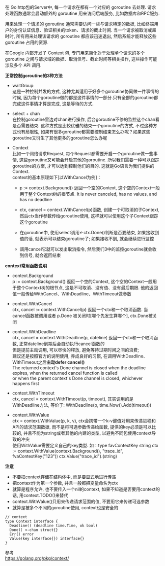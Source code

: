 在 Go http包的Server中, 每一个请求在都有一个对应的 goroutine 去处理. 请求处理函数通常会启动额外的 goroutine 用来访问后端服务, 比如数据库和RPC服务.  

用来处理一个请求的 goroutine 通常需要访问一些与请求特定的数据, 比如终端用户的身份认证信息、验证相关的token、请求的截止时间. 当一个请求被取消或超时时, 所有用来处理该请求的 goroutine 都应该迅速退出, 然后系统才能释放这些 goroutine 占用的资源.

在Google 内部开发了 Context 包, 专门用来简化对于处理单个请求的多个 goroutine 之间与请求域的数据、取消信号、截止时间等相关操作, 这些操作可能涉及多个 API 调用.
    
**正常控制goroutine的3种方法**

* waitGroup  
这是一种控制并发的方式, 这种尤其适用于好多个goroutine协同做一件事情的时候, 因为每个goroutine做的都是这件事情的一部分.只有全部的goroutine都完成这件事情才算是完成, 这是等待的方式.

* select + chan  
在控制goroutine里边对chan进行操作, 后台goroutine不停的监控这个chan看是否需要结束. 这种方式是比较优雅的结束一个goroutine的方式, 不过这种方式也有局限性, 如果有很多goroutine都需要控制结束怎么办呢？如果这些goroutine又衍生了其他更多的goroutine怎么办呢    

* Context  
比如一个网络请求Request, 每个Request都需要开启一个goroutine做一些事情, 这些goroutine又可能会开启其他的goroutine. 所以我们需要一种可以跟踪goroutine的方案, 才可以达到控制他们的目的. 这就是Go语言为我们提供的Context.  
context的基本原理如下[以WithCancel为例]：
  * p := context.Background() 返回一个空的Context, 这个空的Context一般用于整个Context树的根节点. It is never canceled, has no values, and has no deadline
  
  * ctx, cancel = context.WithCancel(p)函数, 创建一个可取消的子Context, 然后ctx当作参数传给goroutine使用, 这样就可以使用这个子Context跟踪这个goroutine
  
  * 在goroutine中, 使用select调用<-ctx.Done()判断是否要结束, 如果接收到值的话, 就表示可以结束goroutine了; 如果接收不到, 就会继续进行监控
  
  * 调用cancel它就可以发出取消指令, 然后我们3中的监控goroutine就会收到信号, 就会返回结束

**context常用函数说明**  
* context.Background  
p := context.Background() 返回一个空的Context, 这个空的Context一般用于整个Context树的根节点, 这是不可取消、没有值、没有最后期限. 他的返回值一般传给WithCancel、WithDeadline、WithTimeout做参数

* context.WithCancel  
ctx, cancel := context.WithCancel(p) 返回一个ctx和一个取消函数. 当cancel函数被调用或者 p.Done 被关闭时[哪个先发生算哪个], ctx.Done被关闭

* context.WithDeadline  
ctx, cancel = context.WithDeadline(p, dateline) 返回一个ctx和一个取消函数, 正常dateline到期后会自动执行cancel函数的  
但是提前主动调用, 可以尽快的释放, 避免等待过期时间之间的浪费;   
建议还是按照官方的说明使用, 养成良好的习惯, 在调用WithDeadline、WithTimeout之后**主动defer cancel()**  
The returned context's Done channel is closed when the deadline expires, when the returned cancel function is called   
or when the parent context's Done channel is closed, whichever happens first  

* context.WithTimeout  
ctx, cancel = context.WithTimeout(p, timeout), 其实调用的是WithDeadline方法, 等价于: WithDeadline(p, time.Now().Add(timeout))  

* context.WithValue  
ctx = context.WithValue(p, k, v), ctx会携带一个k-v键值对用来传递进程和API的请求范围数据, 而不是将可选参数传递给函数, 提供的key必须是可以比较的, 并且不能为string或者其他的内建的类型, 以避免不同包使用context导致的冲突  
使用WithValue需要定义自己的key类型. 如：type favContextKey string
ctx := context.WithValue(context.Background(), "trace_id", fvaContextKey("123"))
ctx.Value("trace_id").(string)

**注意**  
* 不要把context存储在结构体中, 而是要显式地进行传递
* 把context作为第一个参数, 并且一般都把变量命名为ctx
* 就算是程序允许, 也不要传入一个nil的context, 如果不知道是否要用context的话, 用context.TODO()来替代
* context.WithValue()只用来传递请求范围的值, 不要用它来传递可选参数
* 就算是被多个不同的goroutine使用, context也是安全的

```
// context
type Context interface {
  Deadline() (deadline time.Time, ok bool)
  Done() <-chan struct{}
  Err() error
  Value(key interface{}) interface{}
}
```
    

参考  
https://golang.org/pkg/context/
